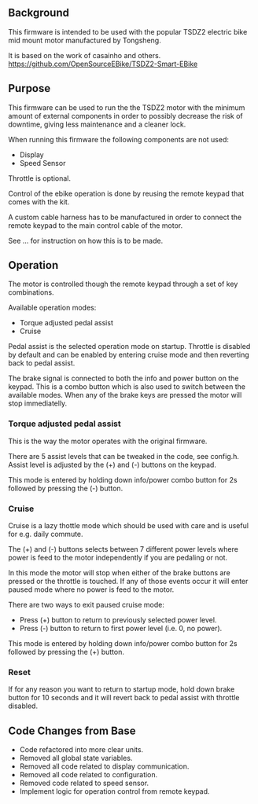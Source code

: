 
## Background
This firmware is intended to be used with the popular TSDZ2 electric bike mid mount motor manufactured by Tongsheng.

It is based on the work of casainho and others.\
https://github.com/OpenSourceEBike/TSDZ2-Smart-EBike

## Purpose
This firmware can be used to run the the TSDZ2 motor with the minimum amount
of external components in order to possibly decrease the risk of downtime,
giving less maintenance and a cleaner lock.

When running this firmware the following components are not used:
* Display
* Speed Sensor

Throttle is optional.

Control of the ebike operation is done by reusing the remote
keypad that comes with the kit.

A custom cable harness has to be manufactured in order to connect
the remote keypad to the main control cable of the motor.

See ... for instruction on how this is to be made.


## Operation
The motor is controlled though the remote keypad through a set of key combinations.

Available operation modes:
* Torque adjusted pedal assist
* Cruise

Pedal assist is the selected operation mode on startup.
Throttle is disabled by default and can be enabled by entering
cruise mode and then reverting back to pedal assist.

The brake signal is connected to both the info and power button on the keypad.
This is a combo button which is also used to switch between the available modes.
When any of the brake keys are pressed the motor will stop immediatelly.

### Torque adjusted pedal assist
This is the way the motor operates with the original firmware.

There are 5 assist levels that can be tweaked in the code, see config.h.
Assist level is adjusted by the (+) and (-) buttons on the keypad.

This mode is entered by holding down info/power combo button for 2s
followed by pressing the (-) button.

### Cruise
Cruise is a lazy thottle mode which should be used with care
and is useful for e.g. daily commute.

The (+) and (-) buttons selects between 7 different power levels
where power is feed to the motor independently if you are pedaling or not.

In this mode the motor will stop when either of the brake buttons are
pressed or the throttle is touched. If any of those events occur it will
enter paused mode where no power is feed to the motor.

There are two ways to exit paused cruise mode:
* Press (+) button to return to previously selected power level.
* Press (-) button to return to first power level (i.e. 0, no power).

This mode is entered by holding down info/power combo button for 2s
followed by pressing the (+) button.

### Reset
If for any reason you want to return to startup mode, hold down
brake button for 10 seconds and it will revert back to pedal assist
with throttle disabled.

## Code Changes from Base
* Code refactored into more clear units.
* Removed all global state variables.
* Removed all code related to display communication.
* Removed all code related to configuration.
* Removed code related to speed sensor.
* Implement logic for operation control from remote keypad.
